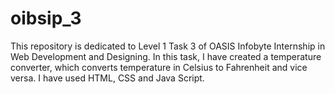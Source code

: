 # oibsip_3
This repository is dedicated to Level 1 Task 3 of OASIS Infobyte Internship in Web Development and Designing. 
In this task, I have created a temperature converter, which converts temperature in Celsius to Fahrenheit and vice versa. I have used HTML, CSS and Java Script. 
